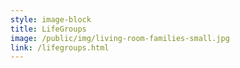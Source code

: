 ```yaml
---
style: image-block
title: LifeGroups
image: /public/img/living-room-families-small.jpg
link: /lifegroups.html
---
```

